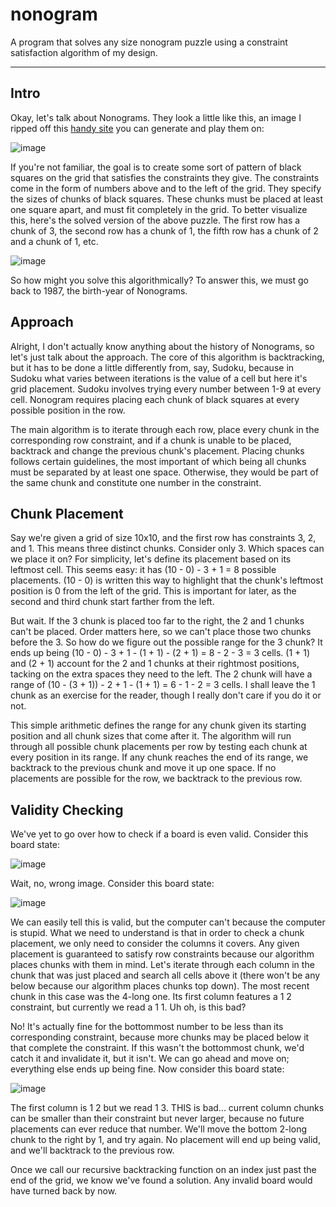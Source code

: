 # nonogram

A program that solves any size nonogram puzzle using a constraint satisfaction algorithm of my design.

---

## Intro

Okay, let's talk about Nonograms. They look a little like this, an image I ripped off this [handy site](https://www.puzzle-nonograms.com/) you can generate and play them on:

![image](https://github.com/user-attachments/assets/8504aea0-34ac-4dc0-bda5-e8e88511412b)

If you're not familiar, the goal is to create some sort of pattern of black squares on the grid that satisfies the constraints they give. The constraints come in the form of numbers above and to the left of the grid. They specify the sizes of chunks of black squares. These chunks must be placed at least one square apart, and must fit completely in the grid. To better visualize this, here's the solved version of the above puzzle. The first row has a chunk of 3, the second row has a chunk of 1, the fifth row has a chunk of 2 and a chunk of 1, etc.

![image](https://github.com/user-attachments/assets/0395c741-c456-47ac-90b0-8d142fd9ff3c)

So how might you solve this algorithmically? To answer this, we must go back to 1987, the birth-year of Nonograms.

## Approach

Alright, I don't actually know anything about the history of Nonograms, so let's just talk about the approach. The core of this algorithm is backtracking, but it has to be done a little differently from, say, Sudoku, because in Sudoku what varies between iterations is the value of a cell but here it's grid placement. Sudoku involves trying every number between 1-9 at every cell. Nonogram requires placing each chunk of black squares at every possible position in the row.

The main algorithm is to iterate through each row, place every chunk in the corresponding row constraint, and if a chunk is unable to be placed, backtrack and change the previous chunk's placement. Placing chunks follows certain guidelines, the most important of which being all chunks must be separated by at least one space. Otherwise, they would be part of the same chunk and constitute one number in the constraint.

## Chunk Placement

Say we're given a grid of size 10x10, and the first row has constraints 3, 2, and 1. This means three distinct chunks. Consider only 3. Which spaces can we place it on? For simplicity, let's define its placement based on its leftmost cell. This seems easy: it has (10 - 0) - 3 + 1 = 8 possible placements. (10 - 0) is written this way to highlight that the chunk's leftmost position is 0 from the left of the grid. This is important for later, as the second and third chunk start farther from the left.

But wait. If the 3 chunk is placed too far to the right, the 2 and 1 chunks can't be placed. Order matters here, so we can't place those two chunks before the 3. So how do we figure out the possible range for the 3 chunk? It ends up being (10 - 0) - 3 + 1 - (1 + 1) - (2 + 1) = 8 - 2 - 3 = 3 cells. (1 + 1) and (2 + 1) account for the 2 and 1 chunks at their rightmost positions, tacking on the extra spaces they need to the left. The 2 chunk will have a range of (10 - (3 + 1)) - 2 + 1 - (1 + 1) = 6 - 1 - 2 = 3 cells. I shall leave the 1 chunk as an exercise for the reader, though I really don't care if you do it or not.

This simple arithmetic defines the range for any chunk given its starting position and all chunk sizes that come after it. The algorithm will run through all possible chunk placements per row by testing each chunk at every position in its range. If any chunk reaches the end of its range, we backtrack to the previous chunk and move it up one space. If no placements are possible for the row, we backtrack to the previous row.

## Validity Checking

We've yet to go over how to check if a board is even valid. Consider this board state:

![image](https://github.com/user-attachments/assets/bd0e7ab9-0065-4bc8-a39c-7595f1d430a5)

Wait, no, wrong image. Consider this board state:

![image](https://github.com/user-attachments/assets/e50e6f6e-6c4e-473d-b213-0baf04f5cbbd)

We can easily tell this is valid, but the computer can't because the computer is stupid. What we need to understand is that in order to check a chunk placement, we only need to consider the columns it covers. Any given placement is guaranteed to satisfy row constraints because our algorithm places chunks with them in mind. Let's iterate through each column in the chunk that was just placed and search all cells above it (there won't be any below because our algorithm places chunks top down). The most recent chunk in this case was the 4-long one. Its first column features a 1 2 constraint, but currently we read a 1 1. Uh oh, is this bad?

No! It's actually fine for the bottommost number to be less than its corresponding constraint, because more chunks may be placed below it that complete the constraint. If this wasn't the bottommost chunk, we'd catch it and invalidate it, but it isn't. We can go ahead and move on; everything else ends up being fine. Now consider this board state:

![image](https://github.com/user-attachments/assets/854fc4f3-da03-4dc3-96a6-967684dff835)

The first column is 1 2 but we read 1 3. THIS is bad... current column chunks can be smaller than their constraint but never larger, because no future placements can ever reduce that number. We'll move the bottom 2-long chunk to the right by 1, and try again. No placement will end up being valid, and we'll backtrack to the previous row.

Once we call our recursive backtracking function on an index just past the end of the grid, we know we've found a solution. Any invalid board would have turned back by now.
